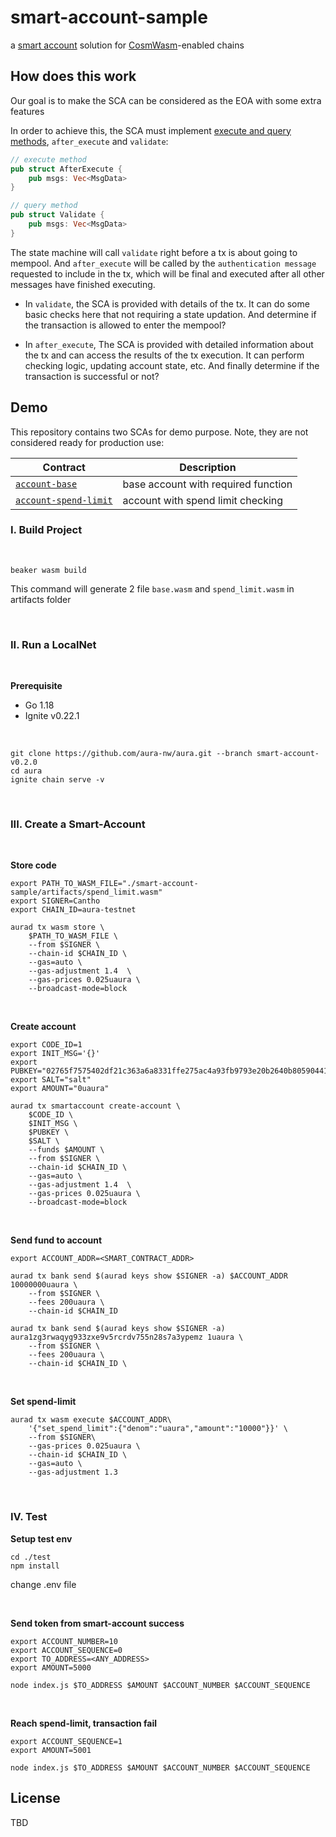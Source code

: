 # smart-account-sample

a [smart account][3] solution for [CosmWasm][1]-enabled chains

## How does this work

Our goal is to make the SCA can be considered as the EOA with some extra features

In order to achieve this, the SCA must implement [execute and query methods][2], `after_execute` and `validate`:

```rust
// execute method
pub struct AfterExecute {
    pub msgs: Vec<MsgData>
}

// query method
pub struct Validate { 
    pub msgs: Vec<MsgData>
}
```

The state machine will call `validate` right before a tx is about going to mempool. And `after_execute` will be called by the `authentication message` requested to include in the tx, which will be final and executed after all other messages have finished executing.

- In `validate`, the SCA is provided with details of the tx. It can do some basic checks here that not requiring a state updation. And determine if the transaction is allowed to enter the mempool?

- In `after_execute`, The SCA is provided with detailed information about the tx and can access the results of the tx execution. It can perform checking logic, updating account state, etc. And finally determine if the transaction is successful or not?

## Demo

This repository contains two SCAs for demo purpose. Note, they are not considered ready for production use:

| Contract                                               | Description                                     |
| ------------------------------------------------------ | ----------------------------------------------- |
| [`account-base`](./contracts/base/)                    | base account with required function             |
| [`account-spend-limit`](./contracts/spend-limit/)      | account with spend limit checking               |

### I. Build Project

</br>

```
beaker wasm build
```
This command will generate 2 file `base.wasm` and `spend_limit.wasm` in artifacts folder

</br>

### II. Run a LocalNet

</br>

**Prerequisite**
- Go 1.18
- Ignite v0.22.1

</br>

```
git clone https://github.com/aura-nw/aura.git --branch smart-account-v0.2.0
cd aura
ignite chain serve -v
```

</br>

### III. Create a Smart-Account

</br>

**Store code**
```
export PATH_TO_WASM_FILE="./smart-account-sample/artifacts/spend_limit.wasm"
export SIGNER=Cantho
export CHAIN_ID=aura-testnet

aurad tx wasm store \
    $PATH_TO_WASM_FILE \
    --from $SIGNER \
    --chain-id $CHAIN_ID \
    --gas=auto \
    --gas-adjustment 1.4  \
    --gas-prices 0.025uaura \
    --broadcast-mode=block
```

</br>

**Create account**
```
export CODE_ID=1
export INIT_MSG='{}'
export PUBKEY="02765f7575402df21c363a6a8331ffe275ac4a93fb9793e20b2640b80590441533"
export SALT="salt"
export AMOUNT="0uaura"

aurad tx smartaccount create-account \
    $CODE_ID \
    $INIT_MSG \
    $PUBKEY \
    $SALT \
    --funds $AMOUNT \
    --from $SIGNER \
    --chain-id $CHAIN_ID \
    --gas=auto \
    --gas-adjustment 1.4  \
    --gas-prices 0.025uaura \
    --broadcast-mode=block
```

</br>

**Send fund to account**
```
export ACCOUNT_ADDR=<SMART_CONTRACT_ADDR>

aurad tx bank send $(aurad keys show $SIGNER -a) $ACCOUNT_ADDR 10000000uaura \
    --from $SIGNER \
    --fees 200uaura \
    --chain-id $CHAIN_ID

aurad tx bank send $(aurad keys show $SIGNER -a) aura1zg3rwaqyg933zxe9v5rcrdv755n28s7a3ypemz 1uaura \
    --from $SIGNER \
    --fees 200uaura \
    --chain-id $CHAIN_ID \
```

</br>

**Set spend-limit**
```
aurad tx wasm execute $ACCOUNT_ADDR\
    '{"set_spend_limit":{"denom":"uaura","amount":"10000"}}' \
    --from $SIGNER\
    --gas-prices 0.025uaura \
    --chain-id $CHAIN_ID \
    --gas=auto \
    --gas-adjustment 1.3
```

</br>

### IV. Test

**Setup test env**
```
cd ./test
npm install
```
change .env file

</br>

**Send token from smart-account success**
```
export ACCOUNT_NUMBER=10
export ACCOUNT_SEQUENCE=0
export TO_ADDRESS=<ANY_ADDRESS>
export AMOUNT=5000

node index.js $TO_ADDRESS $AMOUNT $ACCOUNT_NUMBER $ACCOUNT_SEQUENCE
```

</br>

**Reach spend-limit, transaction fail**
```
export ACCOUNT_SEQUENCE=1
export AMOUNT=5001

node index.js $TO_ADDRESS $AMOUNT $ACCOUNT_NUMBER $ACCOUNT_SEQUENCE
```

## License

TBD

[1]: https://cosmwasm.com/
[2]: https://github.com/aura-nw/smart-account-sample/packages/smart-account/src/lib.rs#L24-L35
[3]: https://aura-network.notion.site/Smart-Account-e69e51d6449b46dcb7c157a325dfb44f